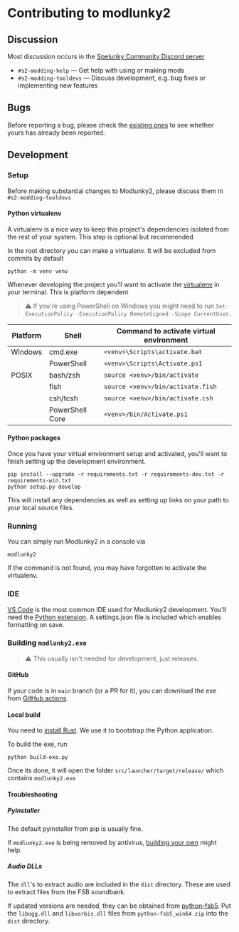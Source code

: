# Contributing to modlunky2

## Discussion

Most discussion occurs in the [Spelunky Community Discord server](https://discord.gg/spelunky-community)

* `#s2-modding-help` — Get help with using or making mods
* `#s2-modding-tooldevs` — Discuss development, e.g. bug fixes or implementing new features

## Bugs

Before reporting a bug, please check the [existing ones](https://github.com/spelunky-fyi/modlunky2/issues)
to see whether yours has already been reported.

## Development

### Setup

Before making substantial changes to Modlunky2, please discuss them in `#s2-modding-tooldevs`

#### Python virtualenv

A virtualenv is a nice way to keep this project's dependencies isolated from the rest of your  system.
This step is optional but recommended

In the root directory you can make a virtualenv. It will be excluded from commits by default

```console
python -m venv venv
```

Whenever developing the project you'll want to activate the [virtualenv](https://packaging.python.org/en/latest/guides/installing-using-pip-and-virtual-environments/#creating-a-virtual-environment)
in your terminal. This is platform dependent

> :warning: If you're using PowerShell on Windows you might need to run `Set-ExecutionPolicy -ExecutionPolicy RemoteSigned -Scope CurrentUser`.

| Platform | Shell           | Command to activate virtual environment |
|----------|-----------------|-----------------------------------------|
| Windows  | cmd.exe         | `<venv>\Scripts\activate.bat`           |
|          | PowerShell      | `<venv>\Scripts\Activate.ps1`           |
| POSIX    | bash/zsh        | `source <venv>/bin/activate`            |
|          | fish            | `source <venv>/bin/activate.fish`       |
|          | csh/tcsh        | `source <venv>/bin/activate.csh`        |
|          | PowerShell Core | `<venv>/bin/Activate.ps1`               |

#### Python packages

Once you have your virtual environment setup and activated, you'll want to finish setting up the
development environment.

```console
pip install --upgrade -r requirements.txt -r requirements-dev.txt -r requirements-win.txt
python setup.py develop
```

This will install any dependencies as well as setting up links on your path to your local source files.

### Running

You can simply run Modlunky2 in a console via

```console
modlunky2
```

If the command is not found, you may have forgotten to activate the virtualenv.

### IDE

[VS Code](https://code.visualstudio.com/) is the most common IDE used for Modlunky2 development.
You'll need the [Python extension](https://marketplace.visualstudio.com/items?itemName=ms-python.python).
A settings.json file is included which enables formatting on save.

### Building `modlunky2.exe`

> :warning: This usually isn't needed for development, just releases.

#### GitHub

If your code is in `main` branch (or a PR for it), you can download the exe from
[GitHub actions](https://github.com/spelunky-fyi/modlunky2/actions/workflows/build-exe.yml).

#### Local build

You need to [install Rust](https://www.rust-lang.org/tools/install). We use it to bootstrap the Python application.

To build the exe, run

```console
python build-exe.py
```

Once its done, it will open the folder `src/launcher/target/release/` which contains `modlunky2.exe`

#### Troubleshooting

##### Pyinstaller

The default pyinstaller from pip is usually fine.

If `modlunky2.exe` is being removed by antivirus, [building your own](https://pyinstaller.readthedocs.io/en/stable/bootloader-building.html) might help.

##### Audio DLLs

The `dll`'s to extract audio are included in the `dist` directory. These are used to extract files from the FSB soundbank.

If updated versions are needed, they can be obtained from [python-fsb5](https://github.com/HearthSim/python-fsb5/releases).
Put the `libogg.dll` and `libvorbis.dll` files from `python-fsb5_win64.zip` into the `dist` directory.
